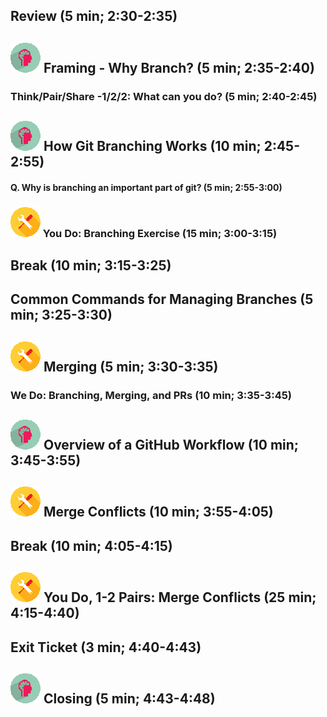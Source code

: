 ## Review (5 min; 2:30-2:35)
## ![](conceptual.png) Framing - Why Branch? (5 min; 2:35-2:40)
### Think/Pair/Share -1/2/2: What can you do? (5 min; 2:40-2:45)
## ![](conceptual.png) How Git Branching Works (10 min; 2:45-2:55)
#### Q. Why is branching an important part of git? (5 min; 2:55-3:00)
### ![](mechanical.png) You Do: Branching Exercise (15 min; 3:00-3:15)
## Break (10 min; 3:15-3:25)
## Common Commands for Managing Branches (5 min; 3:25-3:30)
## ![](mechanical.png) Merging (5 min; 3:30-3:35)
### We Do: Branching, Merging, and PRs (10 min; 3:35-3:45)
## ![](conceptual.png) Overview of a GitHub Workflow (10 min; 3:45-3:55)
## ![](mechanical.png) Merge Conflicts (10 min; 3:55-4:05)
## Break (10 min; 4:05-4:15)
## ![](mechanical.png) You Do, 1-2 Pairs: Merge Conflicts (25 min; 4:15-4:40)
## Exit Ticket (3 min; 4:40-4:43)
## ![](conceptual.png) Closing (5 min; 4:43-4:48)
